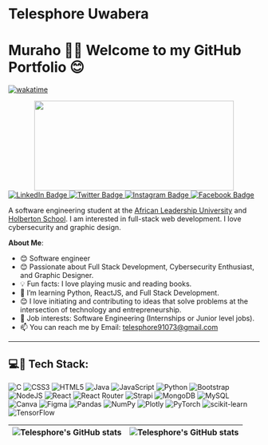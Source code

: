 # Telesphore Uwabera

# Muraho 👋🏾 Welcome to my GitHub Portfolio 😊
[![wakatime](https://wakatime.com/badge/user/b06c7fd4-f5a7-4da2-a0fb-d75ca1b1bc27.svg)](https://wakatime.com/@b06c7fd4-f5a7-4da2-a0fb-d75ca1b1bc27)

<div align="center">
<img align="center" src="https://media2.giphy.com/media/qgQUggAC3Pfv687qPC/giphy.gif" width="400" height="180" />

</div>

<a href="https://www.linkedin.com/in/telesphoreuwabera/" target="_blank">
    <img src="https://img.shields.io/badge/-Telesphore-blue?style=for-the-badge&logo=Linkedin&logoColor=white" alt="LinkedIn Badge">
</a>
<a href="https://x.com/Tecyyyyyy" target="_blank">
    <img src="https://img.shields.io/badge/-Telesphore-1ca0f1?style=for-the-badge&logo=twitter&logoColor=white" alt="Twitter Badge">
</a>
<a href="https://www.instagram.com/uwaberatelesphore/" target="_blank">
    <img src="https://img.shields.io/badge/-Telesphore-purple?style=for-the-badge&logo=instagram&logoColor=white" alt="Instagram Badge">
</a>
<a href="https://www.facebook.com/TelesphoreUWABERA/" target="_blank">
    <img src="https://img.shields.io/badge/-Telesphore-blue?style=for-the-badge&logo=facebook&logoColor=white" alt="Facebook Badge">
</a>


A software engineering student at the [African Leadership University](https://www.alueducation.com/) and [Holberton School](https://www.holbertonschool.com/).   I am interested in full-stack web development. I love cybersecurity and graphic design.

**About Me**:

- 😊 Software engineer 
- 😊 Passionate about Full Stack Development, Cybersecurity Enthusiast, and Graphic Designer.
- 💡 Fun facts: I love playing music and reading books.
- 🌱 I’m learning Python, ReactJS, and Full Stack Development.
- 😊 I love initiating and contributing to ideas that solve problems at the intersection of technology and entrepreneurship.
- 💼 Job interests: Software Engineering (Internships or Junior level jobs).
- 📫 You can reach me by Email: telesphore91073@gmail.com

---

## 💻📱 Tech Stack:
![C](https://img.shields.io/badge/c-%2300599C.svg?style=for-the-badge&logo=c&logoColor=white) ![CSS3](https://img.shields.io/badge/css3-%231572B6.svg?style=for-the-badge&logo=css3&logoColor=white) ![HTML5](https://img.shields.io/badge/html5-%23E34F26.svg?style=for-the-badge&logo=html5&logoColor=white) ![Java](https://img.shields.io/badge/java-%23ED8B00.svg?style=for-the-badge&logo=java&logoColor=white) ![JavaScript](https://img.shields.io/badge/javascript-%23323330.svg?style=for-the-badge&logo=javascript&logoColor=%23F7DF1E) ![Python](https://img.shields.io/badge/python-3670A0?style=for-the-badge&logo=python&logoColor=ffdd54) ![Bootstrap](https://img.shields.io/badge/bootstrap-%23563D7C.svg?style=for-the-badge&logo=bootstrap&logoColor=white) ![NodeJS](https://img.shields.io/badge/node.js-6DA55F?style=for-the-badge&logo=node.js&logoColor=white) ![React](https://img.shields.io/badge/react-%2320232a.svg?style=for-the-badge&logo=react&logoColor=%2361DAFB) ![React Router](https://img.shields.io/badge/React_Router-CA4245?style=for-the-badge&logo=react-router&logoColor=white) ![Strapi](https://img.shields.io/badge/strapi-%232E7EEA.svg?style=for-the-badge&logo=strapi&logoColor=white) ![MongoDB](https://img.shields.io/badge/MongoDB-%234ea94b.svg?style=for-the-badge&logo=mongodb&logoColor=white) ![MySQL](https://img.shields.io/badge/mysql-%2300f.svg?style=for-the-badge&logo=mysql&logoColor=white) ![Canva](https://img.shields.io/badge/Canva-%2300C4CC.svg?style=for-the-badge&logo=Canva&logoColor=white) 	![Figma](https://img.shields.io/badge/figma-%23F24E1E.svg?style=for-the-badge&logo=figma&logoColor=white) ![Pandas](https://img.shields.io/badge/pandas-%23150458.svg?style=for-the-badge&logo=pandas&logoColor=white) ![NumPy](https://img.shields.io/badge/numpy-%23013243.svg?style=for-the-badge&logo=numpy&logoColor=white) ![Plotly](https://img.shields.io/badge/Plotly-%233F4F75.svg?style=for-the-badge&logo=plotly&logoColor=white) ![PyTorch](https://img.shields.io/badge/PyTorch-%23EE4C2C.svg?style=for-the-badge&logo=PyTorch&logoColor=white) ![scikit-learn](https://img.shields.io/badge/scikit--learn-%23F7931E.svg?style=for-the-badge&logo=scikit-learn&logoColor=white) ![TensorFlow](https://img.shields.io/badge/TensorFlow-%23FF6F00.svg?style=for-the-badge&logo=TensorFlow&logoColor=white)

| <img align="center" src="https://github-readme-stats.vercel.app/api?username=Telesphore-Uwabera&show_icons=true&include_all_commits=true&hide_border=true" alt="Telesphore's GitHub stats" /> | <img align="center" src="https://github-readme-stats.vercel.app/api/top-langs/?username=Telesphore-Uwabera&langs_count=8&layout=compact&hide_border=true" alt="Telesphore's GitHub stats" /> |
| ------------- | ------------- |
